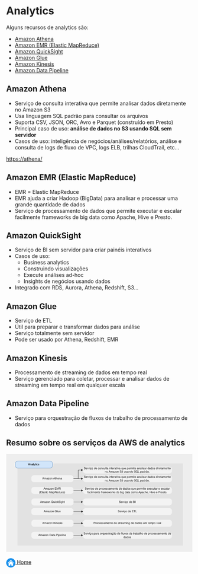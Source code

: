# Analytics

Alguns recursos de analytics são:

* [Amazon Athena](#amazon-athena)
* [Amazon EMR (Elastic MapReduce)](#amazon-emr)
* [Amazon QuickSight](#amazon-quicksight)
* [Amazon Glue](#amazon-glue)
* [Amazon Kinesis](#amazon-kinesis)
* [Amazon Data Pipeline](#amazon-data-pipeline)

## Amazon Athena

* Serviço de consulta interativa que permite analisar dados diretamente no Amazon S3
* Usa linguagem SQL padrão para consultar os arquivos
* Suporta CSV, JSON, ORC, Avro e Parquet (construído em Presto)
* Principal caso de uso: **análise de dados no S3 usando SQL sem servidor**
* Casos de uso: inteligência de negócios/análises/relatórios, análise e consulta de logs de fluxo de VPC, logs ELB, trilhas CloudTrail, etc...

[https://athena/](https://aws.amazon.com/pt/athena/)

## Amazon EMR (Elastic MapReduce)

* EMR = Elastic MapReduce
* EMR ajuda a criar Hadoop (BigData) para analisar e processar uma grande quantidade de dados
* Serviço de processamento de dados que permite executar e escalar facilmente frameworks de big data como Apache, Hive e Presto.

## Amazon QuickSight

* Serviço de BI sem servidor para criar painéis interativos
* Casos de uso:
    - Business analytics
    - Construindo visualizações
    - Execute análises ad-hoc
    - Insights de negócios usando dados
* Integrado com RDS, Aurora, Athena, Redshift, S3…

## Amazon Glue

* Serviço de ETL
* Útil para preparar e transformar dados para análise
* Serviço totalmente sem servidor
* Pode ser usado por Athena, Redshift, EMR


## Amazon Kinesis

* Processamento de streaming de dados em tempo real
* Serviço gerenciado para coletar, processar e analisar dados de streaming em tempo real em qualquer escala

## Amazon Data Pipeline

* Serviço para orquestração de fluxos de trabalho de processamento de dados

## Resumo sobre os serviços da AWS de analytics

![Analytics](../images/05_fig_analytics.png)

[<img align="center" src="../images/botao-home.png" height="25" width="25"/> Home](../README.md)